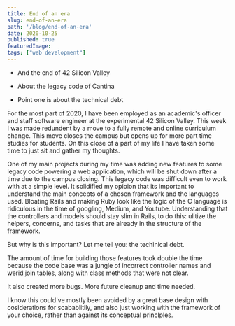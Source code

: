 ```yaml
---
title: End of an era
slug: end-of-an-era
path: '/blog/end-of-an-era'
date: 2020-10-25
published: true
featuredImage: 
tags: ["web development"]
---
```


- And the end of 42 Silicon Valley
- About the legacy code of Cantina

- Point one is about the technical debt

For the most part of 2020, I have been employed as an academic's officer and staff software engineer at the experimental 42 Silicon Valley. This week I was made redundent by a move to a fully remote and online curriculum change. This move closes the campus but opens up for more part time studies for students. On this close of a part of my life I have taken some time to just sit and gather my thoughts. 

One of my main projects during my time was adding new features to some legacy code powering a web application, which will be shut down after a time due to the campus closing. This legacy code was difficult even to work with at a simple level. It solidified my opioion that its important to understand the main concepts of a chosen framework and the languages used. Bloating Rails and making Ruby look like the logic of the C language is ridiculous in the time of googling, Medium, and Youtube. Understanding that the controllers and models should stay slim in Rails, to do this: ulitize the helpers, concerns, and tasks that are already in the structure of the framework.

But why is this important? Let me tell you: the techinical debt. 

The amount of time for building those features took double the time because the code base was a jungle of incorrect controller names and werid join tables, along with class methods that were not clear.

It also created more bugs. More future cleanup and time needed.

I know this could've mostly been avoided by a great base design with cosiderations for scabablitily, and also just working with the framework of your choice, rather than against its conceptual princlples.